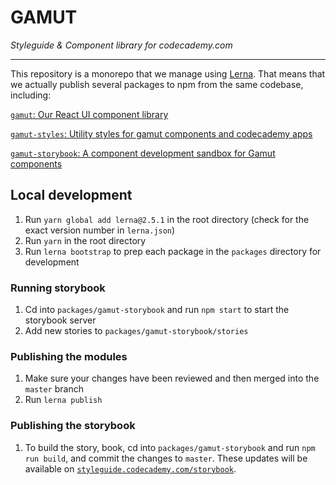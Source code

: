 # GAMUT

*Styleguide & Component library for codecademy.com*

---

This repository is a monorepo that we manage using [Lerna](https://lernajs.io/). That means that we actually publish several packages to npm from the same codebase, including:

[`gamut`: Our React UI component library](/packages/gamut/README.md)

[`gamut-styles`: Utility styles for gamut components and codecademy apps](/packages/gamut-styles/README.md)

[`gamut-storybook`: A component development sandbox for Gamut components](/packages/gamut-storybook/README.md)

## Local development

1. Run `yarn global add lerna@2.5.1` in the root directory (check for the exact version number in `lerna.json`)
1. Run `yarn` in the root directory
1. Run `lerna bootstrap` to prep each package in the `packages` directory for development

### Running storybook

1. Cd into `packages/gamut-storybook` and run `npm start` to start the storybook server
1. Add new stories to `packages/gamut-storybook/stories`

### Publishing the modules

1. Make sure your changes have been reviewed and then merged into the `master` branch
1. Run `lerna publish`

### Publishing the storybook

1. To build the story, book, cd into `packages/gamut-storybook` and run `npm run build`, and commit the changes to `master`. These updates will be available on [`styleguide.codecademy.com/storybook`](http://styleguide.codecademy.com/storybook).
